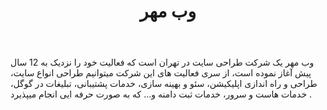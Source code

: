 ﻿---
layout: post
title: وب مهر
name_en: webmehr
company_slug: webmehr
logo: 
cover: 
company_count:
founded:
location: ""
total_review: 
total_interview: 
salary_avg: 
salary_min: 
salary_max: 
rate: 
view_count: 
industry: کامپیوتر، فناوری اطلاعات و اینترنت
city: تهران, تهران
size_en: S
size: 11-50 نفر
site: https://webmehr.com/
---

وب مهر یک شرکت طراحی سایت در تهران است که فعالیت خود را نزدیک به 12 سال پیش آغاز نموده است، از سری فعالیت های این شرکت میتوانیم طراحی انواع سایت، طراحی و راه اندازی اپلیکیشن، سئو و بهینه سازی، خدمات پشتیبانی، تبلیغات در گوگل، خدمات هاست و سرور، خدمات ثبت دامنه و… که به صورت حرفه ایی انجام میپذیرد .

